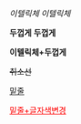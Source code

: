 _이텔릭체_
*이텔릭체*

__두껍게__
**두껍게**

__**이텔릭체+두껍게**__

~~취소선~~

<u>밑줄</u>

<u style="color: red">밑줄+글자색변경</u>

